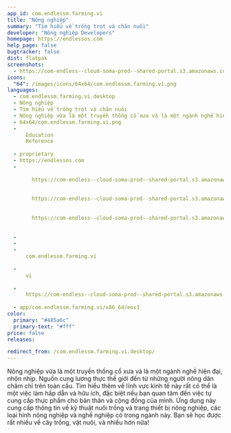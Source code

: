 ```yaml
---
app_id: com.endlessm.farming.vi
title: "Nông nghiệp"
summary: "Tìm hiểu về trồng trọt và chăn nuôi"
developer: "Nông nghiệp Developers"
homepage: https://endlessos.com
help_page: false
bugtracker: false
dist: flatpak
screenshots:
  - https://com-endless--cloud-soma-prod--shared-portal.s3.amazonaws.com/apps.261.screenshots.cb75dfd4-2c07-43cb-a673-3b40ae49788f_201810231850111717.png
icons:
  "64": /images/icons/64x64/com.endlessm.farming.vi.png
languages:
  - com.endlessm.farming.vi.desktop
  - Nông nghiệp
  - Tìm hiểu về trồng trọt và chăn nuôi
  - Nông nghiệp vừa là một truyền thống cổ xưa và là một ngành nghề hiện đại, nhộn nhịp. Nguồn cung lương thực thế giới đến từ những người nông dân chăm chỉ trên toàn cầu. Tìm hiểu thêm về lĩnh vực kinh tế này rất có thể là một việc làm hấp dẫn và hữu ích, đặc biệt nếu bạn quan tâm đến việc tự cung cấp thực phẩm cho bản thân và cộng đồng của mình. Ứng dụng này cung cấp thông tin về kỹ thuật nuôi trồng và trang thiết bị nông nghiệp, các loại hình nông nghiệp và nghề nghiệp có trong ngành này. Bạn sẽ học được rất nhiều về cây trồng, vật nuôi, và nhiều hơn nữa!
  - 64x64/com.endlessm.farming.vi.png
  - 
      Education
      Reference
    
  - proprietary
  - https://endlessos.com
  - 
      
        https://com-endless--cloud-soma-prod--shared-portal.s3.amazonaws.com/apps.261.screenshots.cb75dfd4-2c07-43cb-a673-3b40ae49788f_201810231850111717.png
      
      
        https://com-endless--cloud-soma-prod--shared-portal.s3.amazonaws.com/apps.261.screenshots.e371681c-5380-4ec2-a907-d0db4e2e8f4f_201810231850111717.png
      
      
        https://com-endless--cloud-soma-prod--shared-portal.s3.amazonaws.com/apps.261.screenshots.e8b51f17-1633-4d61-9a8f-087108d3ff01_201810231850111717.png
      
    
  - 
  - 
  - 
      com.endlessm.farming.vi
    
  - 
      vi
    
  - 
      https://com-endless--cloud-soma-prod--shared-portal.s3.amazonaws.com/app.1152.appCenterThumbnail.4657264e-48df-4ac8-b359-ead38acee20a_20181023185076099.jpg
    
  - app/com.endlessm.farming.vi/x86_64/eos3
color:
  primary: "#485a6c"
  primary-text: "#fff"
price: false
releases:

redirect_from: /com.endlessm.farming.vi.desktop/
---
```


<p>Nông nghiệp vừa là một truyền thống cổ xưa và là một ngành nghề hiện đại, nhộn nhịp. Nguồn cung lương thực thế giới đến từ những người nông dân chăm chỉ trên toàn cầu. Tìm hiểu thêm về lĩnh vực kinh tế này rất có thể là một việc làm hấp dẫn và hữu ích, đặc biệt nếu bạn quan tâm đến việc tự cung cấp thực phẩm cho bản thân và cộng đồng của mình. Ứng dụng này cung cấp thông tin về kỹ thuật nuôi trồng và trang thiết bị nông nghiệp, các loại hình nông nghiệp và nghề nghiệp có trong ngành này. Bạn sẽ học được rất nhiều về cây trồng, vật nuôi, và nhiều hơn nữa!</p>